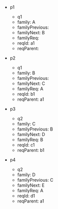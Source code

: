- p1
  - q1
  - family: A
  - familyPrevious: 
  - familyNext: B
  - familyReq: 
  - reqId: a1
  - reqParent: 


- p2
  - q1
  - family: B
  - familyPrevious: 
  - familyNext: C
  - familyReq: A
  - reqId: b1
  - reqParent: a1








- p3
  - q2
  - family: C
  - familyPrevious: B
  - familyNext: D
  - familyReq: B
  - reqId: c1
  - reqParent: b1



- p4
  - q2
  - family: D
  - familyPrevious: C
  - familyNext: E
  - familyReq: A
  - reqId: d1
  - reqParent: a1